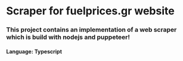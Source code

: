 # Scraper for fuelprices.gr website
### This project contains an implementation of a web scraper which is build with nodejs and puppeteer!
#### Language: Typescript